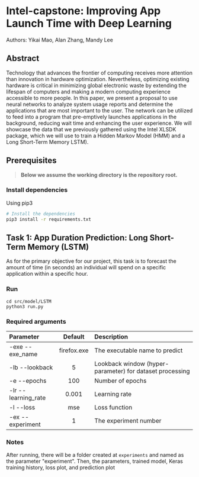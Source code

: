 # Intel-capstone: Improving App Launch Time with Deep Learning
Authors: Yikai Mao, Alan Zhang, Mandy Lee

## Abstract
Technology that advances the frontier of computing receives more attention than innovation in hardware optimization. Nevertheless, optimizing existing hardware is critical in minimizing global electronic waste by extending the lifespan of computers and making a modern computing experience accessible to more people. In this paper, we present a proposal to use neural networks to analyze system usage reports and determine the applications that are most important to the user. The network can be utilized to feed into a program that pre-emptively launches applications in the background, reducing wait time and enhancing the user experience. We will showcase the data that we previously gathered using the Intel XLSDK package, which we will use to train a Hidden Markov Model (HMM) and a Long Short-Term Memory LSTM). 

## Prerequisites

> __Below we assume the working directory is the repository root.__

### Install dependencies
Using pip3

  ```sh
  # Install the dependencies
  pip3 install -r requirements.txt
  ```
## Task 1: App Duration Prediction: Long Short-Term Memory (LSTM)
As for the primary objective for our project, this task is to forecast the amount of time (in seconds) an individual will spend on a specific application within a specific hour. 
### Run
```
cd src/model/LSTM
python3 run.py
```
### Required arguments

| Parameter                 | Default       | Description   |	
| :------------------------ |:-------------:| :-------------|
| -exe --exe_name	       |	firefox.exe          |The executable name to predict
| -lb --lookback          | 5           |Lookback window (hyper-parameter) for dataset processing
| -e --epochs 	       |	100	            |Number of epochs
| -lr --learning_rate  		       | 0.001	           | Learning rate
| -l --loss 		           | mse             | Loss function
| -ex  --experiment 	        | 1           | The experiment number

### Notes
After running, there will be a folder created at `experiments` and named as the parameter "experiment". Then, the parameters, trained model, Keras training history, loss plot, and prediction plot